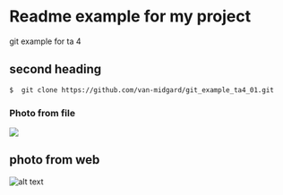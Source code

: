 # Readme example for my project
git example for ta 4

## second heading

```sh
$  git clone https://github.com/van-midgard/git_example_ta4_01.git

```


### Photo from file 
![](photoLib/uml2.png)


## photo from web
![alt text]( https://miro.medium.com/max/1056/1*F3-8rM92bbTy7JDZpkcJdw.png)
